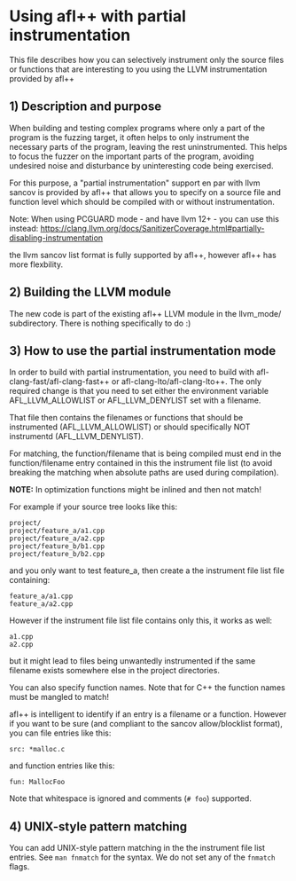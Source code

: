 # Using afl++ with partial instrumentation

  This file describes how you can selectively instrument only the source files
  or functions that are interesting to you using the LLVM instrumentation
  provided by afl++

## 1) Description and purpose

When building and testing complex programs where only a part of the program is
the fuzzing target, it often helps to only instrument the necessary parts of
the program, leaving the rest uninstrumented. This helps to focus the fuzzer
on the important parts of the program, avoiding undesired noise and
disturbance by uninteresting code being exercised.

For this purpose, a "partial instrumentation" support en par with llvm sancov
is provided by afl++ that allows you to specify on a source file and function
level which should be compiled with or without instrumentation.

Note: When using PCGUARD mode - and have llvm 12+ - you can use this instead:
https://clang.llvm.org/docs/SanitizerCoverage.html#partially-disabling-instrumentation

the llvm sancov list format is fully supported by afl++, however afl++ has
more flexbility.

## 2) Building the LLVM module

The new code is part of the existing afl++ LLVM module in the llvm_mode/
subdirectory. There is nothing specifically to do :)

## 3) How to use the partial instrumentation mode

In order to build with partial instrumentation, you need to build with
afl-clang-fast/afl-clang-fast++ or afl-clang-lto/afl-clang-lto++.
The only required change is that you need to set either the environment variable
AFL_LLVM_ALLOWLIST or AFL_LLVM_DENYLIST set with a filename.

That file then contains the filenames or functions that should be instrumented
(AFL_LLVM_ALLOWLIST) or should specifically NOT instrumentd (AFL_LLVM_DENYLIST).

For matching, the function/filename that is being compiled must end in the
function/filename entry contained in this the instrument file list (to avoid
breaking the matching when absolute paths are used during compilation).

**NOTE:** In optimization functions might be inlined and then not match!

For example if your source tree looks like this:
```
project/
project/feature_a/a1.cpp
project/feature_a/a2.cpp
project/feature_b/b1.cpp
project/feature_b/b2.cpp
```

and you only want to test feature_a, then create a the instrument file list file containing:
```
feature_a/a1.cpp
feature_a/a2.cpp
```

However if the instrument file list file contains only this, it works as well:
```
a1.cpp
a2.cpp
```
but it might lead to files being unwantedly instrumented if the same filename
exists somewhere else in the project directories.

You can also specify function names. Note that for C++ the function names
must be mangled to match!

afl++ is intelligent to identify if an entry is a filename or a function.
However if you want to be sure (and compliant to the sancov allow/blocklist
format), you can file entries like this:
```
src: *malloc.c
```
and function entries like this:
```
fun: MallocFoo
```
Note that whitespace is ignored and comments (`# foo`) supported.

## 4) UNIX-style pattern matching
You can add UNIX-style pattern matching in the the instrument file list entries.
See `man fnmatch` for the syntax. We do not set any of the `fnmatch` flags.
